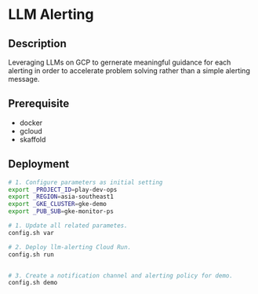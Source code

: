 # LLM Alerting

## Description
Leveraging LLMs on GCP to gernerate meaningful guidance for each alerting in order to accelerate problem solving rather than a simple alerting message.

## Prerequisite 

- docker
- gcloud
- skaffold


## Deployment
```bash
# 1. Configure parameters as initial setting
export _PROJECT_ID=play-dev-ops
export _REGION=asia-southeast1
export _GKE_CLUSTER=gke-demo
export _PUB_SUB=gke-monitor-ps

# 1. Update all related parametes.
config.sh var

# 2. Deploy llm-alerting Cloud Run.
config.sh run


# 3. Create a notification channel and alerting policy for demo.
config.sh demo


```